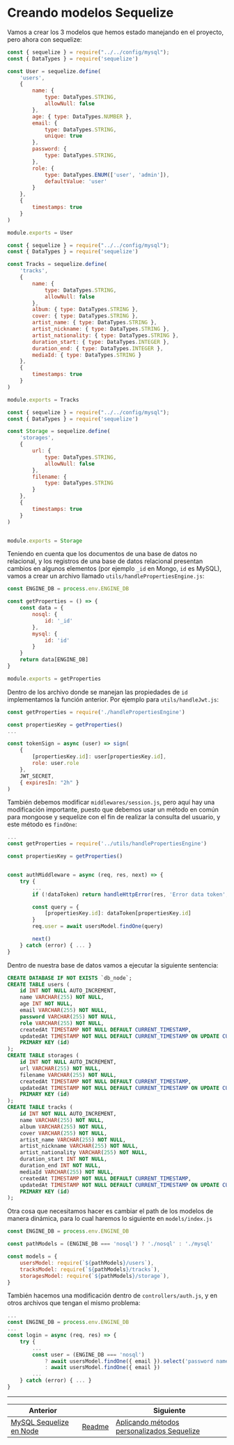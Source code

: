 # Creando modelos Sequelize

Vamos a crear los 3 modelos que hemos estado manejando en el proyecto, pero ahora con sequelize:

```js
const { sequelize } = require("../../config/mysql");
const { DataTypes } = require('sequelize')

const User = sequelize.define(
    'users',
    {
        name: {
            type: DataTypes.STRING,
            allowNull: false
        },
        age: { type: DataTypes.NUMBER },
        email: {
            type: DataTypes.STRING,
            unique: true
        },
        password: {
            type: DataTypes.STRING,
        },
        role: {
            type: DataTypes.ENUM(['user', 'admin']),
            defaultValue: 'user'
        }
    },
    {
        timestamps: true
    }
)

module.exports = User
```

```js
const { sequelize } = require("../../config/mysql");
const { DataTypes } = require('sequelize')

const Tracks = sequelize.define(
    'tracks',
    {
        name: {
            type: DataTypes.STRING,
            allowNull: false
        },
        album: { type: DataTypes.STRING },
        cover: { type: DataTypes.STRING },
        artist_name: { type: DataTypes.STRING },
        artist_nickname: { type: DataTypes.STRING },
        artist_nationality: { type: DataTypes.STRING },
        duration_start: { type: DataTypes.INTEGER },
        duration_end: { type: DataTypes.INTEGER },
        mediaId: { type: DataTypes.STRING }
    },
    {
        timestamps: true
    }
)

module.exports = Tracks
```

```js
const { sequelize } = require("../../config/mysql");
const { DataTypes } = require('sequelize')

const Storage = sequelize.define(
    'storages',
    {
        url: {
            type: DataTypes.STRING,
            allowNull: false
        },
        filename: {
            type: DataTypes.STRING
        }
    },
    {
        timestamps: true
    }
)


module.exports = Storage
```

Teniendo en cuenta que los documentos de una base de datos no relacional, y los registros de una base de datos relacional presentan cambios en algunos elementos (por ejemplo `_id` en Mongo, `id` es MySQL), vamos a crear un archivo llamado `utils/handlePropertiesEngine.js`:

```js
const ENGINE_DB = process.env.ENGINE_DB

const getProperties = () => {
    const data = {
        nosql: {
            id: '_id'
        },
        mysql: {
            id: 'id'
        }
    }
    return data[ENGINE_DB]
}

module.exports = getProperties
```

Dentro de los archivo donde se manejan las propiedades de `id` implementamos la función anterior. Por ejemplo para `utils/handleJwt.js`:

```js
const getProperties = require('./handlePropertiesEngine')

const propertiesKey = getProperties()
...

const tokenSign = async (user) => sign(
    {
        [propertiesKey.id]: user[propertiesKey.id],
        role: user.role
    },
    JWT_SECRET,
    { expiresIn: "2h" }
)
```

También debemos modificar `middlewares/session.js`, pero aquí hay una modificación importante, puesto que debemos usar un método en común para mongoose y sequelize con el fin de realizar la consulta del usuario, y este método es `findOne`:

```js
...
const getProperties = require('../utils/handlePropertiesEngine')

const propertiesKey = getProperties()


const authMiddleware = async (req, res, next) => {
    try {
        ...
        if (!dataToken) return handleHttpError(res, 'Error data token', 401)

        const query = {
            [propertiesKey.id]: dataToken[propertiesKey.id]
        }
        req.user = await usersModel.findOne(query)

        next()
    } catch (error) { ... }
}
```

Dentro de nuestra base de datos vamos a ejecutar la siguiente sentencia:

```sql
CREATE DATABASE IF NOT EXISTS `db_node`;
CREATE TABLE users (
    id INT NOT NULL AUTO_INCREMENT,
    name VARCHAR(255) NOT NULL,
    age INT NOT NULL,
    email VARCHAR(255) NOT NULL,
    password VARCHAR(255) NOT NULL,
    role VARCHAR(255) NOT NULL,
    createdAt TIMESTAMP NOT NULL DEFAULT CURRENT_TIMESTAMP,
    updatedAt TIMESTAMP NOT NULL DEFAULT CURRENT_TIMESTAMP ON UPDATE CURRENT_TIMESTAMP,
    PRIMARY KEY (id)
);
CREATE TABLE storages (
    id INT NOT NULL AUTO_INCREMENT,
    url VARCHAR(255) NOT NULL,
    filename VARCHAR(255) NOT NULL,
    createdAt TIMESTAMP NOT NULL DEFAULT CURRENT_TIMESTAMP,
    updatedAt TIMESTAMP NOT NULL DEFAULT CURRENT_TIMESTAMP ON UPDATE CURRENT_TIMESTAMP,
    PRIMARY KEY (id)
);
CREATE TABLE tracks (
    id INT NOT NULL AUTO_INCREMENT,
    name VARCHAR(255) NOT NULL,
    album VARCHAR(255) NOT NULL,
    cover VARCHAR(255) NOT NULL,
    artist_name VARCHAR(255) NOT NULL,
    artist_nickname VARCHAR(255) NOT NULL,
    artist_nationality VARCHAR(255) NOT NULL,
    duration_start INT NOT NULL,
    duration_end INT NOT NULL,
    mediaId VARCHAR(255) NOT NULL,
    createdAt TIMESTAMP NOT NULL DEFAULT CURRENT_TIMESTAMP,
    updatedAt TIMESTAMP NOT NULL DEFAULT CURRENT_TIMESTAMP ON UPDATE CURRENT_TIMESTAMP,
    PRIMARY KEY (id)
);
```

Otra cosa que necesitamos hacer es cambiar el path de los modelos de manera dinámica, para lo cual haremos lo siguiente en `models/index.js`

```js
const ENGINE_DB = process.env.ENGINE_DB

const pathModels = (ENGINE_DB === 'nosql') ? './nosql' : './mysql'

const models = {
    usersModel: require(`${pathModels}/users`),
    tracksModel: require(`${pathModels}/tracks`),
    storagesModel: require(`${pathModels}/storage`),
}
```

También hacemos una modificación dentro de `controllers/auth.js`, y en otros archivos que tengan el mismo problema:

```js
...
const ENGINE_DB = process.env.ENGINE_DB
...
const login = async (req, res) => {
    try {
        ...
        const user = (ENGINE_DB === 'nosql') 
            ? await usersModel.findOne({ email }).select('password name role email')
            : await usersModel.findOne({ email })
        ...
    } catch (error) { ... }
}
```

___
| Anterior                |                        | Siguiente                                                  |
| ----------------------- | ---------------------- | ---------------------------------------------------------- |
| [MySQL Sequelize en Node](21_MySQL_Sequelize_Node.md) | [Readme](../README.md) | [Aplicando métodos personalizados Sequelize](23_Aplicando_Metodos_Personalizados_Sequelize.md) |
